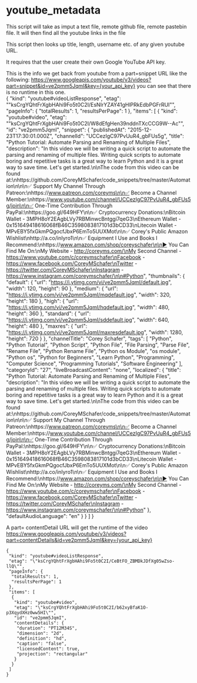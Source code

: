 # youtube_metadata
This script will take as imput a text file, remote github file, remote pastebin file.
It will then find all the youtube links in the file

This script then looks up title, length, username etc. of any given youtube URL.

It requires that the user create their own Google YouTube API key.

This is the info we get back from youtube from a part=snippet URL like the following:
https://www.googleapis.com/youtube/v3/videos?part=snippet&id=ve2pmm5JqmI&key={your_api_key}
you can see that there is no runtime in this one.  
{
 "kind": "youtube#videoListResponse",
 "etag": "\"ksCrgYQhtFrXgbHAhi9Fo5t0C2I/EsNIrYZAY41gHlPRkEdbPGFrRUI\"",
 "pageInfo": {
  "totalResults": 1,
  "resultsPerPage": 1
 },
 "items": [
  {
   "kind": "youtube#video",
   "etag": "\"ksCrgYQhtFrXgbHAhi9Fo5t0C2I/W8dEfgHen39nddnTXcCCG9W--Ac\"",
   "id": "ve2pmm5JqmI",
   "snippet": {
    "publishedAt": "2015-12-23T17:30:01.000Z",
    "channelId": "UCCezIgC97PvUuR4_gbFUs5g",
    "title": "Python Tutorial: Automate Parsing and Renaming of Multiple Files",
    "description": "In this video we will be writing a quick script to automate the parsing and renaming of multiple files. Writing quick scripts to automate boring and repetitive tasks is a great way to learn Python and it is a great way to save time. Let's get started.\n\nThe code from this video can be found at:\nhttps://github.com/CoreyMSchafer/code_snippets/tree/master/Automation\n\n\n✅ Support My Channel Through Patreon:\nhttps://www.patreon.com/coreyms\n\n✅ Become a Channel Member:\nhttps://www.youtube.com/channel/UCCezIgC97PvUuR4_gbFUs5g/join\n\n✅ One-Time Contribution Through PayPal:\nhttps://goo.gl/649HFY\n\n✅ Cryptocurrency Donations:\nBitcoin Wallet - 3MPH8oY2EAgbLVy7RBMinwcBntggi7qeG3\nEthereum Wallet - 0x151649418616068fB46C3598083817101d3bCD33\nLitecoin Wallet - MPvEBY5fxGkmPQgocfJbxP6EmTo5UUXMot\n\n✅ Corey's Public Amazon Wishlist\nhttp://a.co/inIyro1\n\n✅ Equipment I Use and Books I Recommend:\nhttps://www.amazon.com/shop/coreyschafer\n\n▶️ You Can Find Me On:\nMy Website - http://coreyms.com/\nMy Second Channel - https://www.youtube.com/c/coreymschafer\nFacebook - https://www.facebook.com/CoreyMSchafer\nTwitter - https://twitter.com/CoreyMSchafer\nInstagram - https://www.instagram.com/coreymschafer/\n\n#Python",
    "thumbnails": {
     "default": {
      "url": "https://i.ytimg.com/vi/ve2pmm5JqmI/default.jpg",
      "width": 120,
      "height": 90
     },
     "medium": {
      "url": "https://i.ytimg.com/vi/ve2pmm5JqmI/mqdefault.jpg",
      "width": 320,
      "height": 180
     },
     "high": {
      "url": "https://i.ytimg.com/vi/ve2pmm5JqmI/hqdefault.jpg",
      "width": 480,
      "height": 360
     },
     "standard": {
      "url": "https://i.ytimg.com/vi/ve2pmm5JqmI/sddefault.jpg",
      "width": 640,
      "height": 480
     },
     "maxres": {
      "url": "https://i.ytimg.com/vi/ve2pmm5JqmI/maxresdefault.jpg",
      "width": 1280,
      "height": 720
     }
    },
    "channelTitle": "Corey Schafer",
    "tags": [
     "Python",
     "Python Tutorial",
     "Python Script",
     "Python File",
     "File Parsing",
     "Parse File",
     "Rename File",
     "Python Rename File",
     "Python os Module",
     "os module",
     "Python os",
     "Python for Beginners",
     "Learn Python",
     "Programming",
     "Computer Science",
     "Programming Tutorials",
     "Software Engineering"
    ],
    "categoryId": "27",
    "liveBroadcastContent": "none",
    "localized": {
     "title": "Python Tutorial: Automate Parsing and Renaming of Multiple Files",
     "description": "In this video we will be writing a quick script to automate the parsing and renaming of multiple files. Writing quick scripts to automate boring and repetitive tasks is a great way to learn Python and it is a great way to save time. Let's get started.\n\nThe code from this video can be found at:\nhttps://github.com/CoreyMSchafer/code_snippets/tree/master/Automation\n\n\n✅ Support My Channel Through Patreon:\nhttps://www.patreon.com/coreyms\n\n✅ Become a Channel Member:\nhttps://www.youtube.com/channel/UCCezIgC97PvUuR4_gbFUs5g/join\n\n✅ One-Time Contribution Through PayPal:\nhttps://goo.gl/649HFY\n\n✅ Cryptocurrency Donations:\nBitcoin Wallet - 3MPH8oY2EAgbLVy7RBMinwcBntggi7qeG3\nEthereum Wallet - 0x151649418616068fB46C3598083817101d3bCD33\nLitecoin Wallet - MPvEBY5fxGkmPQgocfJbxP6EmTo5UUXMot\n\n✅ Corey's Public Amazon Wishlist\nhttp://a.co/inIyro1\n\n✅ Equipment I Use and Books I Recommend:\nhttps://www.amazon.com/shop/coreyschafer\n\n▶️ You Can Find Me On:\nMy Website - http://coreyms.com/\nMy Second Channel - https://www.youtube.com/c/coreymschafer\nFacebook - https://www.facebook.com/CoreyMSchafer\nTwitter - https://twitter.com/CoreyMSchafer\nInstagram - https://www.instagram.com/coreymschafer/\n\n#Python"
    },
    "defaultAudioLanguage": "en"
   }
  }
 ]
}

A part= contentDetail URL will get the runtime of the video
https://www.googleapis.com/youtube/v3/videos?part=contentDetails&id=ve2pmm5JqmI&key={your_api_key}
```
{
 "kind": "youtube#videoListResponse",
 "etag": "\"ksCrgYQhtFrXgbHAhi9Fo5t0C2I/CeBtFO_ZBMDkJDfXg05wZso-llQ\"",
 "pageInfo": {
  "totalResults": 1,
  "resultsPerPage": 1
 },
 "items": [
  {
   "kind": "youtube#video",
   "etag": "\"ksCrgYQhtFrXgbHAhi9Fo5t0C2I/b62xyBfaK1O-p3XqydXHz0ww5HI\"",
   "id": "ve2pmm5JqmI",
   "contentDetails": {
    "duration": "PT12M34S",
    "dimension": "2d",
    "definition": "hd",
    "caption": "false",
    "licensedContent": true,
    "projection": "rectangular"
   }
  }
 ]
}
```

